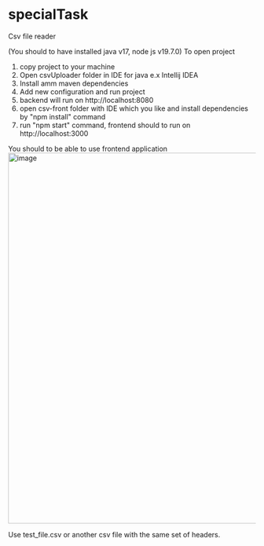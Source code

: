 # specialTask
Csv file reader

(You should to have installed java v17, node js v19.7.0)
To open project 
1) copy project to your machine
2) Open csvUploader folder in IDE for java e.x Intellij IDEA
3) Install amm maven dependencies
4) Add new configuration and run project 
5) backend will run on http://localhost:8080
6) open csv-front folder with IDE which you like and install dependencies by "npm install" command
7) run "npm start" command, frontend should to run on http://localhost:3000

You should to be able to use frontend application
<img width="755" alt="image" src="https://user-images.githubusercontent.com/56785683/220892911-0f59df4f-29f1-4c8d-96b9-4139083b989e.png">

Use test_file.csv or another csv file with the same set of headers.
